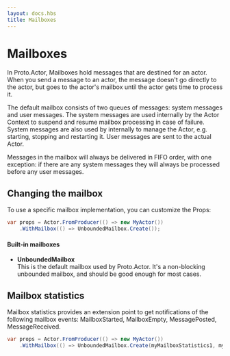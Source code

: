 ```yaml
---
layout: docs.hbs
title: Mailboxes
---
```


# Mailboxes

In Proto.Actor, Mailboxes hold messages that are destined for an actor. When you send a message to an actor, the message doesn't go directly to the actor, but goes to the actor's mailbox until the actor gets time to process it.

The default mailbox consists of two queues of messages: system messages and user messages. The system messages are used internally by the Actor Context to suspend and resume mailbox processing in case of failure. System messages are also used by internally to manage the Actor, e.g. starting, stopping and restarting it. User messages are sent to the actual Actor.

Messages in the mailbox will always be delivered in FIFO order, with one exception: if there are any system messages they will always be processed before any user messages.

## Changing the mailbox

To use a specific mailbox implementation, you can customize the Props:

```csharp
var props = Actor.FromProducer(() => new MyActor())
    .WithMailbox(() => UnboundedMailbox.Create());
```

#### Built-in mailboxes

* **UnboundedMailbox**  
  This is the default mailbox used by Proto.Actor. It's a non-blocking unbounded mailbox, and should be good enough for most cases.

## Mailbox statistics

Mailbox statistics provides an extension point to get notifications of the following mailbox events: MailboxStarted, MailboxEmpty, MessagePosted, MessageReceived.

```csharp
var props = Actor.FromProducer(() => new MyActor())
    .WithMailbox(() => UnboundedMailbox.Create(myMailboxStatistics1, myMailboxStatistics2));
```